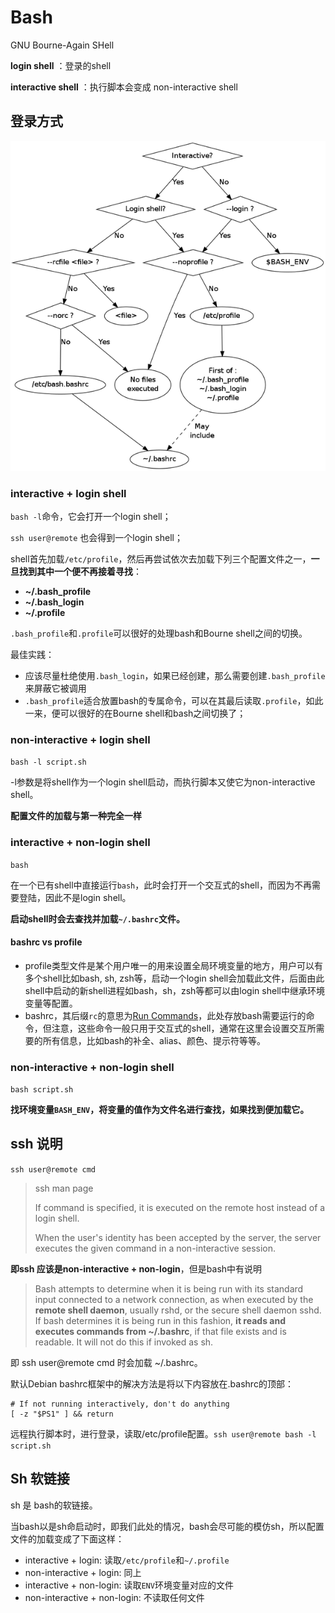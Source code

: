 # Bash

GNU Bourne-Again SHell

**login shell** ：登录的shell

**interactive shell** ：执行脚本会变成 non-interactive shell

## 登录方式

<img src="pics/BashStartupFiles.png" alt="Bash加载文件顺序" style="zoom: 90%;" />

### interactive + login shell

`bash -l`命令，它会打开一个login shell；

`ssh user@remote` 也会得到一个login shell；

shell首先加载`/etc/profile`，然后再尝试依次去加载下列三个配置文件之一，**一旦找到其中一个便不再接着寻找**：

- **~/.bash_profile**
- **~/.bash_login**
- **~/.profile**

`.bash_profile`和`.profile`可以很好的处理bash和Bourne shell之间的切换。

最佳实践：

- 应该尽量杜绝使用`.bash_login`，如果已经创建，那么需要创建`.bash_profile`来屏蔽它被调用
- `.bash_profile`适合放置bash的专属命令，可以在其最后读取`.profile`，如此一来，便可以很好的在Bourne shell和bash之间切换了；



### non-interactive + login shell

`bash -l script.sh`

-l参数是将shell作为一个login shell启动，而执行脚本又使它为non-interactive shell。

**配置文件的加载与第一种完全一样**



### interactive + non-login shell

`bash` 

在一个已有shell中直接运行`bash`，此时会打开一个交互式的shell，而因为不再需要登陆，因此不是login shell。

**启动shell时会去查找并加载`~/.bashrc`文件。**

#### bashrc vs profile

- profile类型文件是某个用户唯一的用来设置全局环境变量的地方，用户可以有多个shell比如bash, sh, zsh等，启动一个login shell会加载此文件，后面由此shell中启动的新shell进程如bash，sh，zsh等都可以由login shell中继承环境变量等配置。
- bashrc，其后缀`rc`的意思为[Run Commands](http://en.wikipedia.org/wiki/Run_commands)，此处存放bash需要运行的命令，但注意，这些命令一般只用于交互式的shell，通常在这里会设置交互所需要的所有信息，比如bash的补全、alias、颜色、提示符等等。



### non-interactive + non-login shell

`bash script.sh`

**找环境变量`BASH_ENV`，将变量的值作为文件名进行查找，如果找到便加载它。**



## ssh 说明

`ssh user@remote cmd`

> ssh man page
>
> If command is specified, it is executed on the remote host instead of a login shell.
>
> When the user's identity has been accepted by the server, the server executes the given command in a non-interactive session.

**即ssh 应该是non-interactive + non-login**，但是bash中有说明

>  Bash attempts to determine when it is being run with its standard input connected to a network connection, as when executed by the **remote shell daemon**, usually rshd, or the  secure shell  daemon sshd.  If bash determines it is being run in this fashion, **it reads and executes commands from ~/.bashrc**, if that file exists and is readable.  It will not do this if invoked as sh. 

即 ssh user@remote cmd 时会加载 ~/.bashrc。

默认Debian bashrc框架中的解决方法是将以下内容放在.bashrc的顶部：

```shell
# If not running interactively, don't do anything
[ -z "$PS1" ] && return
```

远程执行脚本时，进行登录，读取/etc/profile配置。`ssh user@remote bash -l script.sh`

## Sh 软链接

sh 是 bash的软链接。

当bash以是sh命启动时，即我们此处的情况，bash会尽可能的模仿sh，所以配置文件的加载变成了下面这样：

- interactive + login: 读取`/etc/profile`和`~/.profile`
- non-interactive + login: 同上
- interactive + non-login: 读取`ENV`环境变量对应的文件
- non-interactive + non-login: 不读取任何文件